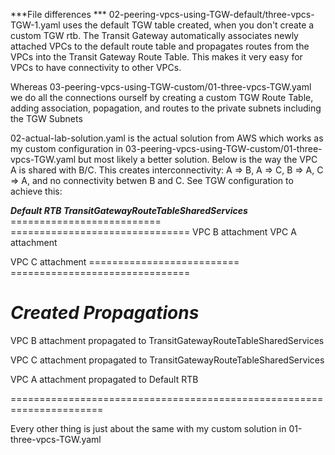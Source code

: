 ***File differences ***
02-peering-vpcs-using-TGW-default/three-vpcs-TGW-1.yaml uses the default TGW table created, when you don't create a custom TGW rtb. The Transit Gateway automatically associates newly attached VPCs to the default route table and propagates routes from the VPCs into the Transit Gateway Route Table. This makes it very easy for VPCs to have connectivity to other VPCs. 

Whereas 03-peering-vpcs-using-TGW-custom/01-three-vpcs-TGW.yaml we do all the connections ourself by creating a custom TGW Route Table, adding association, popagation, and routes to the private subnets including the TGW Subnets

02-actual-lab-solution.yaml is the actual solution from AWS  which works as my custom configuration in 03-peering-vpcs-using-TGW-custom/01-three-vpcs-TGW.yaml but most likely a better solution. Below is the way the VPC A  is shared with B/C. This creates interconnectivity: A => B, A => C, B => A, C => A, and no connectivity betwen B and C. See TGW configuration to achieve this:

***Default RTB                                TransitGatewayRouteTableSharedServices***
==========================                    ===============================
VPC B attachment                              VPC A attachment

VPC C attachment
==========================                    ===============================


***Created Propagations***
======================================================================
VPC B attachment propagated to TransitGatewayRouteTableSharedServices

VPC C attachment propagated to TransitGatewayRouteTableSharedServices

VPC A attachment propagated to Default RTB 

======================================================================

Every other thing is just about the same with my custom solution in 01-three-vpcs-TGW.yaml